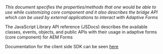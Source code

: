 _This document specifies the properties/methods that one would be able to use while customizing core component 
and it also describes the bridge API which can be used by external applications to interact with Adaptive Forms_

The JavaScript Library API reference (JSDocs) describes the available classes, events, objects, and public APIs with
their usage in adaptive forms (core component) for AEM Forms

Documentation for the client side SDK can be seen [here](https://opensource.adobe.com/aem-forms-af-runtime/js-docs/)

